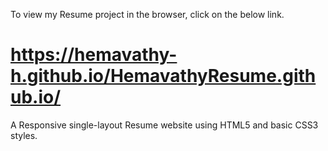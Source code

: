 
To view my Resume project in the browser, click on the below link.
# https://hemavathy-h.github.io/HemavathyResume.github.io/

A Responsive single-layout Resume website using HTML5 and basic CSS3 styles.
